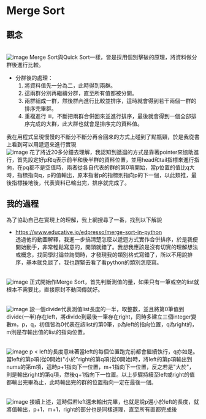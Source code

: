 # Merge Sort
## 觀念
<br>  ![image](https://github.com/Nyar8712/homework/blob/master/IMG/merge_sort_concept.jpg)
Merge Sort與Quick Sort一樣，皆是採用個別擊破的原理，將資料做分群後進行比較。
* 分群後的處理：
  1. 將資料值先一分為二，此時得到兩群。
  2. 這兩群分別再繼續分群，直至所有值都被分開。
  3. 兩群組成一群，然後群內進行比較並排序，這時就會得到若干兩個一群的排序完畢群。
  4. 重複進行 iii，不斷把兩群合併回來並進行排序，最後就會得到一個全部排序完成的大群，此大群也就會是排序完的資料值。
  
  
我在用程式呈現慢慢的不斷分不斷分再合回來的方式上碰到了點瓶頸，於是我從書上看到可以用遞迴來進行實現
<br>  ![image](https://github.com/Nyar8712/homework/blob/master/IMG/merge_sort_recursive.jpg)
花了將近20多分鐘去理解，我認知到遞迴的方式是靠著pointer來協助進行，首先設定好p和q表示前半和後半群的資料位置，並用head和tail指標來進行指向，在pq都不是空值時，兩者從各自代表的群的第0項開始，當p位置的值比q大時，指標指向q，p的值輸出，原本指著p的指標則指向p的下一個，以此類推，最後指標接地後，代表資料已輸出完，排序就完成了。

## 我的過程
為了協助自己在實現上的理解，我上網搜尋了一番，找到以下解說
* https://www.educative.io/edpresso/merge-sort-in-python
<br>  透過他的動圖解釋，我進一步搞清楚怎麼以遞迴方式實作合併排序，於是我便開始動手，非常輕鬆寫意的，開頭就錯了。我想我應該是沒有切實的理解想法或概念，找同學討論並詢問時，才發現我的類別格式寫錯了，所以不用說排序，基本就免談了，我也趕緊去看了看python的類別怎麼寫。

<br>  ![image](https://github.com/Nyar8712/homework/blob/master/IMG/merge_sort_lessthan2.jpg)
正式開始作Merge Sort，首先判斷測值的量，如果只有一筆或空的list就根本不需要比，直接原封不動回傳就好。

<br>  ![image](https://github.com/Nyar8712/homework/blob/master/IMG/merge_sort_partition.jpg)
設一個divide代表測值list長度的一半，取整數，並且將第0筆值到divide(一半)存在left，將divide到最後一筆存在right，同時多建立三個integer變數m，p，q，初值皆為0代表在該list的第0筆，p為left的指向位置，q為right的，m則是存輸出值的list的指向位置。

<br>  ![image](https://github.com/Nyar8712/homework/blob/master/IMG/merge_sort_compare.jpg)
p < left的長度意味著當left的每個位置跑完前都會繼續執行，q亦如是。當left的第p項(從0開始)"小於"right的第q項(從0開始)時，將left的第p項輸出到nums的第m項，這時p+1指向下一位置，m+1指向下一位置，反之若是"大於"，則是輸出right的第q項，然後q+1指向下一位置。以上步驟持續至left或right的值都輸出完畢為止，此時輸出完的群的位置指向一定在最後一個。

<br>  ![image](https://github.com/Nyar8712/homework/blob/master/IMG/merge_sort_remain.jpg)
接續上述，這時假若left還未輸出完畢，也就是說p還小於left的長度，就將值輸出，p+1，m+1，right的部分也是同樣道理，直至所有直都完成後

